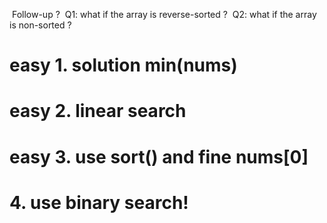 ​
Follow-up ?
​
Q1: what if the array is reverse-sorted ?
​
Q2: what if the array is non-sorted ?
​
​
​
# easy 1. solution min(nums)
# easy 2. linear search
# easy 3. use sort() and fine nums[0]
# 4. use binary search!
